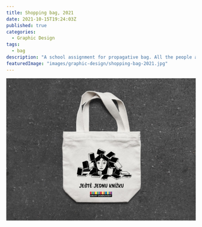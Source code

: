 ```yaml
---
title: Shopping bag, 2021
date: 2021-10-15T19:24:03Z
published: true
categories:
  - Graphic Design
tags:
  - bag
description: "A school assignment for propagative bag. All the people around me know I am a bookworm and this design is made for the biggest bookshop in Czech republic."
featuredImage: "images/graphic-design/shopping-bag-2021.jpg"
---
```


![alt text](images/graphic-design/shopping-bag-2021.jpg "Shopping bag")
